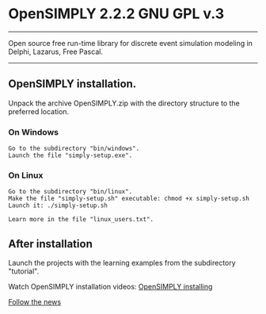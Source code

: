 # OpenSIMPLY 2.2.2 GNU GPL v.3
******************************

Open source free run-time library for discrete event simulation modeling in Delphi, Lazarus, Free Pascal.
*********************************************************************************************************

## OpenSIMPLY installation.

Unpack the archive OpenSIMPLY.zip with the directory structure to the preferred location.

### On Windows

    Go to the subdirectory "bin/windows".
    Launch the file "simply-setup.exe".

### On Linux
 
    Go to the subdirectory "bin/linux".
    Make the file "simply-setup.sh" executable: chmod +x simply-setup.sh
    Launch it: ./simply-setup.sh  

    Learn more in the file "linux_users.txt".


## After installation

Launch the projects with the learning examples from the subdirectory "tutorial".

Watch OpenSIMPLY installation videos: [OpenSIMPLY installing](https://www.youtube.com/playlist?list=PLnyWoktGqACfmaw4hh7LUbjeVIhSYfh_W)
 
[Follow the news](http://facebook.opensimply.org) 
